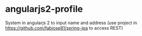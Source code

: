 # angularjs2-profile
System in angularjs 2 to input name and address (use project in https://github.com/fabiose81/spring-jpa to access REST) 
